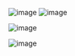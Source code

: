 ![image](https://github.com/user-attachments/assets/b7b8a88f-8701-4b8c-8b21-c3953e834d8f)
![image](https://github.com/user-attachments/assets/7ea192a7-8be0-4ae1-bf4e-edffd0625403)

![image](https://github.com/user-attachments/assets/cf70ee09-1178-4c04-b028-6df69a983ca4)

![image](https://github.com/user-attachments/assets/b29447d1-7bae-4aea-a339-39124b67611c)
